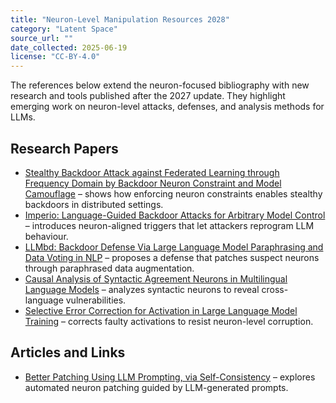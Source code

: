 ```yaml
---
title: "Neuron-Level Manipulation Resources 2028"
category: "Latent Space"
source_url: ""
date_collected: 2025-06-19
license: "CC-BY-4.0"
---
```


The references below extend the neuron-focused bibliography with new research and tools published after the 2027 update. They highlight emerging work on neuron-level attacks, defenses, and analysis methods for LLMs.

## Research Papers

- [Stealthy Backdoor Attack against Federated Learning through Frequency Domain by Backdoor Neuron Constraint and Model Camouflage](https://doi.org/10.1109/jetcas.2024.3450527) – shows how enforcing neuron constraints enables stealthy backdoors in distributed settings.
- [Imperio: Language-Guided Backdoor Attacks for Arbitrary Model Control](https://doi.org/10.24963/ijcai.2024/78) – introduces neuron-aligned triggers that let attackers reprogram LLM behaviour.
- [LLMbd: Backdoor Defense Via Large Language Model Paraphrasing and Data Voting in NLP](https://doi.org/10.2139/ssrn.5131766) – proposes a defense that patches suspect neurons through paraphrased data augmentation.
- [Causal Analysis of Syntactic Agreement Neurons in Multilingual Language Models](https://doi.org/10.18653/v1/2022.conll-1.8) – analyzes syntactic neurons to reveal cross-language vulnerabilities.
- [Selective Error Correction for Activation in Large Language Model Training](https://doi.org/10.1109/icce63647.2025.10930198) – corrects faulty activations to resist neuron-level corruption.

## Articles and Links

- [Better Patching Using LLM Prompting, via Self-Consistency](https://doi.org/10.1109/ase56229.2023.00065) – explores automated neuron patching guided by LLM-generated prompts.

